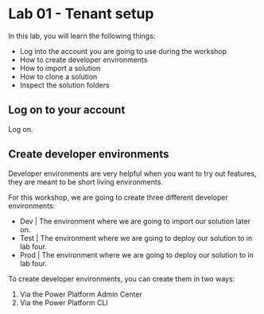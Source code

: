 # Lab 01 - Tenant setup

In this lab, you will learn the following things:

* Log into the account you are going to use during the workshop
* How to create developer environments
* How to import a solution
* How to clone a solution
* Inspect the solution folders

## Log on to your account

Log on.

## Create developer environments

Developer environments are very helpful when you want to try out features, they are meant to be short living environments.

For this workshop, we are going to create three different developer environments:

* Dev | The environment where we are going to import our solution later on.
* Test | The environment where we are going to deploy our solution to in lab four.
* Prod | The environment where we are going to deploy our solution to in lab four.

To create developer environments, you can create them in two ways:

1. Via the Power Platform Admin Center
1. Via the Power Platform CLI
